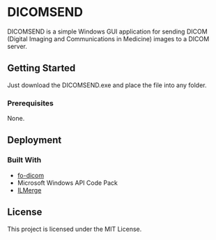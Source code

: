 # DICOMSEND

DICOMSEND is a simple Windows GUI application for sending DICOM (Digital Imaging and Communications in Medicine) images to a DICOM server.

## Getting Started

Just download the DICOMSEND.exe and place the file into any folder.

### Prerequisites
None.

## Deployment

### Built With
- [fo-dicom](https://github.com/fo-dicom/fo-dicom)
- Microsoft Windows API Code Pack
- [ILMerge](https://github.com/dotnet/ILMerge)

## License
This project is licensed under the MIT License.